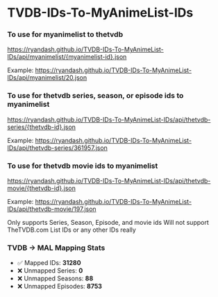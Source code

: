 # TVDB-IDs-To-MyAnimeList-IDs

### To use for myanimelist to thetvdb
https://ryandash.github.io/TVDB-IDs-To-MyAnimeList-IDs/api/myanimelist/{myanimelist-id}.json

Example: https://ryandash.github.io/TVDB-IDs-To-MyAnimeList-IDs/api/myanimelist/20.json

### To use for thetvdb series, season, or episode ids to myanimelist
https://ryandash.github.io/TVDB-IDs-To-MyAnimeList-IDs/api/thetvdb-series/{thetvdb-id}.json

Example: https://ryandash.github.io/TVDB-IDs-To-MyAnimeList-IDs/api/thetvdb-series/361957.json

### To use for thetvdb movie ids to myanimelist
https://ryandash.github.io/TVDB-IDs-To-MyAnimeList-IDs/api/thetvdb-movie/{thetvdb-id}.json

Example: https://ryandash.github.io/TVDB-IDs-To-MyAnimeList-IDs/api/thetvdb-movie/197.json

Only supports Series, Season, Episode, and movie ids
Will not support TheTVDB.com List IDs or any other IDs really

<!---counts-start--->
### TVDB → MAL Mapping Stats

- ✅ Mapped IDs: **31280**
- ❌ Unmapped Series: **0**
- ❌ Unmapped Seasons: **88**
- ❌ Unmapped Episodes: **8753**
<!---counts-end--->
